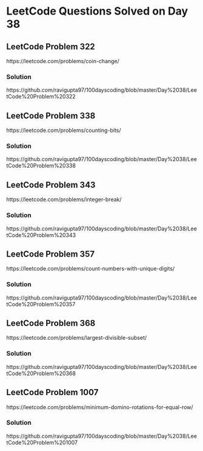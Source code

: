 # LeetCode Questions Solved on Day 38

<h2>LeetCode Problem 322</h2>  https://leetcode.com/problems/coin-change/
<h3>Solution</h3>  https://github.com/ravigupta97/100dayscoding/blob/master/Day%2038/LeetCode%20Problem%20322

<h2>LeetCode Problem 338</h2>  https://leetcode.com/problems/counting-bits/
<h3>Solution</h3>  https://github.com/ravigupta97/100dayscoding/blob/master/Day%2038/LeetCode%20Problem%20338

<h2>LeetCode Problem 343</h2>  https://leetcode.com/problems/integer-break/
<h3>Solution</h3>  https://github.com/ravigupta97/100dayscoding/blob/master/Day%2038/LeetCode%20Problem%20343

<h2>LeetCode Problem 357</h2>  https://leetcode.com/problems/count-numbers-with-unique-digits/
<h3>Solution</h3>  https://github.com/ravigupta97/100dayscoding/blob/master/Day%2038/LeetCode%20Problem%20357

<h2>LeetCode Problem 368</h2>  https://leetcode.com/problems/largest-divisible-subset/
<h3>Solution</h3>  https://github.com/ravigupta97/100dayscoding/blob/master/Day%2038/LeetCode%20Problem%20368

<h2>LeetCode Problem 1007</h2>  https://leetcode.com/problems/minimum-domino-rotations-for-equal-row/
<h3>Solution</h3>  https://github.com/ravigupta97/100dayscoding/blob/master/Day%2038/LeetCode%20Problem%201007
